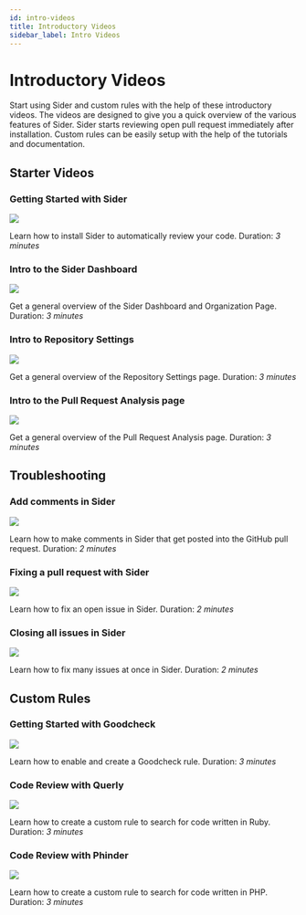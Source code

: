 ```yaml
---
id: intro-videos
title: Introductory Videos
sidebar_label: Intro Videos
---
```


# Introductory Videos

Start using Sider and custom rules with the help of these introductory videos. The videos are designed to give you a quick overview of the various features of Sider. Sider starts reviewing open pull request immediately after installation. Custom rules can be easily setup with the help of the tutorials and documentation.

## Starter Videos

### Getting Started with Sider

[![](https://img.youtube.com/vi/bCfgdf4cjcU/mqdefault.jpg)](../getting-started/setup.md#video-tutorial)

Learn how to install Sider to automatically review your code. Duration: _3 minutes_

### Intro to the Sider Dashboard

[![](https://img.youtube.com/vi/TIQ61lCm6nI/mqdefault.jpg)](../getting-started/dashboard.md#introduction-video)

Get a general overview of the Sider Dashboard and Organization Page. Duration: _3 minutes_

### Intro to Repository Settings

[![](https://img.youtube.com/vi/D7e8YZDrqQY/mqdefault.jpg)](../getting-started/repository-settings.md#introduction-video)

Get a general overview of the Repository Settings page. Duration: _3 minutes_

### Intro to the Pull Request Analysis page

[![](https://img.youtube.com/vi/A2CbtgI8_DY/mqdefault.jpg)](../getting-started/working-with-issues.md#introduction-video)

Get a general overview of the Pull Request Analysis page. Duration: _3 minutes_

## Troubleshooting

### Add comments in Sider

[![](https://img.youtube.com/vi/16MuYzj_Ml0/mqdefault.jpg)](../getting-started/working-with-issues.md#commenting-on-github)

Learn how to make comments in Sider that get posted into the GitHub pull request. Duration: _2 minutes_

### Fixing a pull request with Sider

[![](https://img.youtube.com/vi/PBZU2Fw2k8A/mqdefault.jpg)](../getting-started/working-with-issues.md#fixing-issues)

Learn how to fix an open issue in Sider. Duration: _2 minutes_

### Closing all issues in Sider

[![](https://img.youtube.com/vi/vnwf6pVLtWM/mqdefault.jpg)](../getting-started/working-with-issues.md#how-do-i-close-many-issues-at-once)

Learn how to fix many issues at once in Sider. Duration: _2 minutes_

## Custom Rules

### Getting Started with Goodcheck

[![](https://img.youtube.com/vi/8Zpm2gguE1M/mqdefault.jpg)](../tools/others/goodcheck.md#getting-started)

Learn how to enable and create a Goodcheck rule. Duration: _3 minutes_

### Code Review with Querly

[![](https://img.youtube.com/vi/WtHmNuWJzPA/mqdefault.jpg)](../tools/ruby/querly.md#getting-started)

Learn how to create a custom rule to search for code written in Ruby. Duration: _3 minutes_

### Code Review with Phinder

[![](https://img.youtube.com/vi/ErHtinxR3ns/mqdefault.jpg)](../tools/php/phinder.md#getting-started)

Learn how to create a custom rule to search for code written in PHP. Duration: _3 minutes_
